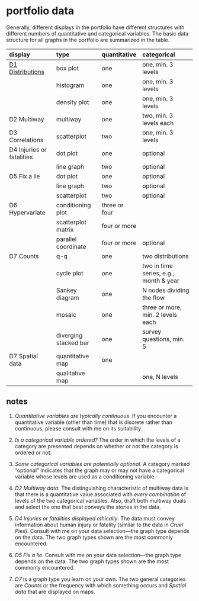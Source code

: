 
# portfolio data

Generally, different displays in the portfolio have different structures
with different numbers of quantitative and categorical variables. The
basic data structure for all graphs in the portfolio are summarized in
the
table.

| display                                             | type                  | quantitative  | categorical                            |
| :-------------------------------------------------- | :-------------------- | :------------ | :------------------------------------- |
| [D1 Distributions](cm210_d1_intro-distributions.md) | box plot              | one           | one, min. 3 levels                     |
|                                                     | histogram             | one           | one, min. 3 levels                     |
|                                                     | density plot          | one           | one, min. 3 levels                     |
| D2 Multiway                                         | multiway              | one           | two, min. 3 levels each                |
| D3 Correlations                                     | scatterplot           | two           | one, min. 3 levels                     |
| D4 Injuries or fatalities                           | dot plot              | one           | optional                               |
|                                                     | line graph            | two           | optional                               |
| D5 Fix a lie                                        | dot plot              | one           | optional                               |
|                                                     | line graph            | two           | optional                               |
|                                                     | scatterplot           | two           | optional                               |
| D6 Hypervariate                                     | conditioning plot     | three or four |                                        |
|                                                     | scatterplot matrix    | four or more  |                                        |
|                                                     | parallel coordinate   | four or more  | optional                               |
| D7 Counts                                           | q-q                   | one           | two distributions                      |
|                                                     | cycle plot            | one           | two in time series, e.g., month & year |
|                                                     | Sankey diagram        | one           | N nodes dividing the flow              |
|                                                     | mosaic                | one           | three or more, min. 2 levels each      |
|                                                     | diverging stacked bar | one           | survey questions, min. 5               |
| D7 Spatial data                                     | quantitative map      | one           |                                        |
|                                                     | qualitative map       |               | one, N levels                          |

<!-- ## distributions {#distributions} -->

<!-- [portfolio data] -->

## notes

1.  *Quantitative variables are typically continuous*. If you encounter
    a quantitative variable (other than time) that is discrete rather
    than continuous, please consult with me on its suitability.

2.  *Is a categorical variable ordered?* The order in which the levels
    of a category are presented depends on whether or not the category
    is ordered or not.

3.  *Some categorical variables are potentially optional*. A category
    marked “optional” indicates that the graph may or may not have a
    categorical variable whose levels are used as a conditioning
    variable.

4.  *D2 Multiway data*. The distinguishing characteristic of multiway
    data is that there is a quantitative value associated with *every
    combination* of levels of the two categorical variables. Also, draft
    both multiway duals and select the one that best conveys the stories
    in the data.

5.  *D4 Injuries or fatalities displayed ethically*. The data must
    convey information about human injury or fatality (similar to the
    data in *Cruel Pies*). Consult with me on your data selection—the
    graph type depends on the data. The two graph types shown are the
    most commonly encountered.

6.  *D5 Fix a lie*. Consult with me on your data selection—the graph
    type depends on the data. The two graph types shown are the most
    commonly encountered.

7.  *D7* is a graph type you learn on your own. The two general
    categories are *Counts* or the frequency with which something occurs
    and *Spatial data* that are displayed on maps.
